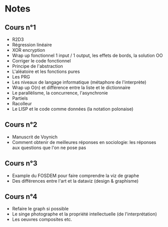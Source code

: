 # Notes

## Cours n°1

* R2D3
* Régression linéaire
* XOR encryption
* Wrap up fonctionnel 1 input / 1 output, les effets de bords, la solution OO
* Corriger le code fonctionnel
* Principe de l'abstraction
* L'aléatoire et les fonctions pures
* Les PRG
* Les niveaux de langage informatique (métaphore de l'interprète)
* Wrap up O(n) et différence entre la liste et le dictionnaire
* Le parallèlisme, la concurrence, l'asynchronie
* Partiels
* Racolleur
* Le LISP et le code comme données (la notation polonaise)

## Cours n°2

* Manuscrit de Voynich
* Comment obtenir de meilleures réponses en sociologie: les réponses aux questions que l'on ne pose pas

## Cours n°3

* Example du FOSDEM pour faire comprendre la viz de graphe
* Des différences entre l'art et la dataviz (design & graphisme)

## Cours n°4

* Refaire le graph si possible
* Le singe photographe et la propriété intellectuelle (de l'interprétation)
* Les oeuvres composites etc.
